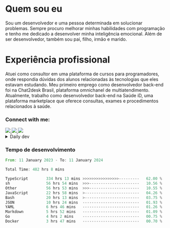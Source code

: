 # Quem sou eu
Sou um desenvolvedor e uma pessoa determinada em solucionar problemas. Sempre procuro melhorar minhas habilidades com programação e tenho me dedicado a desenvolver minha inteligência emocional. Além de ser desenvolvedor, também sou pai, filho, irmão e marido.

# Experiência profissional
Atuei como consultor em uma plataforma de cursos para programadores, onde respondia dúvidas dos alunos relacionadas às tecnologias que eles estavam estudando.
Meu primeiro emprego como desenvolvedor back-end foi na Chat2desk Brasil, plataforma omnichanel de multiatendimento.
Atualmente, trabalho como desenvolvedor back-end na Saúde iD, uma plataforma marketplace que oferece consultas, exames e procedimentos relacionados à saúde.

### Connect with me:
<a href="https://www.linkedin.com/in/theusmoreira" target="_blank" >
<img src="https://img.shields.io/badge/linkedin-%230077B5.svg?&style=for-the-badge&logo=linkedin&logoColor=white ">
</a>
<a href="https://www.instagram.com/matheus.s.moreira/" target="_blank">
<img src="https://img.shields.io/badge/instagram-%23E4405F.svg?&style=for-the-badge&logo=instagram&logoColor=white">
</a>
<a href="mailto:matheussm301@gmail.com"  target="_blank">
<img src="https://img.shields.io/badge/gmail-%23E4405F.svg?&style=for-the-badge&logo=gmail&logoColor=white">
</a>


<details>
  <summary>Daily dev </summary>
<p>
  <a href="https://app.daily.dev/matheussantos"><img src="https://github.com/matheus-santos-moreira/matheus-santos-moreira/blob/master/devcard.svg" width="200" alt="Matheus Santos's Dev Card"/></a>
 </p>
</details>

<h3>Tempo de desenvolvimento</h3>

<!--START_SECTION:waka-->

```rust
From: 11 January 2023 - To: 11 January 2024

Total Time: 482 hrs 8 mins

TypeScript        334 hrs 13 mins >>>>>>>>>>>>>>>>---------   62.00 %
sh                56 hrs 54 mins  >>>----------------------   10.56 %
Other             56 hrs 53 mins  >>>----------------------   10.55 %
JavaScript        22 hrs 58 mins  >------------------------   04.26 %
Bash              20 hrs 13 mins  >------------------------   03.75 %
JSON              10 hrs 24 mins  -------------------------   01.93 %
YAML              6 hrs 46 mins   -------------------------   01.26 %
Markdown          5 hrs 52 mins   -------------------------   01.09 %
Go                4 hrs 2 mins    -------------------------   00.75 %
Docker            3 hrs 47 mins   -------------------------   00.70 %
```

<!--END_SECTION:waka-->
